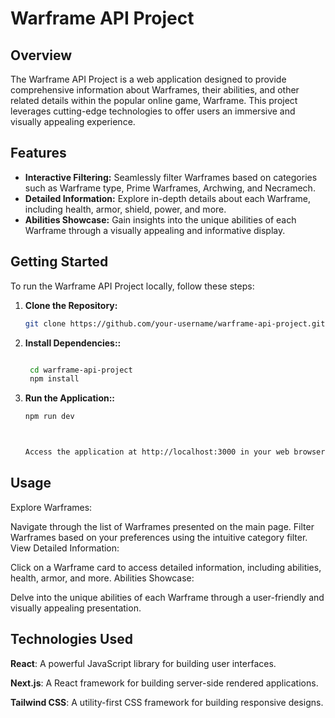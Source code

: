 # Warframe API Project

## Overview

The Warframe API Project is a web application designed to provide comprehensive information about Warframes, their abilities, and other related details within the popular online game, Warframe. This project leverages cutting-edge technologies to offer users an immersive and visually appealing experience.

## Features

- **Interactive Filtering:** Seamlessly filter Warframes based on categories such as Warframe type, Prime Warframes, Archwing, and Necramech.
- **Detailed Information:** Explore in-depth details about each Warframe, including health, armor, shield, power, and more.
- **Abilities Showcase:** Gain insights into the unique abilities of each Warframe through a visually appealing and informative display.

## Getting Started

To run the Warframe API Project locally, follow these steps:

1. **Clone the Repository:**

   ```bash
   git clone https://github.com/your-username/warframe-api-project.git

   ```

1. **Install Dependencies::**

   ```bash

    cd warframe-api-project
    npm install

   ```

1. **Run the Application::**

   ```bash
   npm run dev



   Access the application at http://localhost:3000 in your web browser.
   ```

## Usage

Explore Warframes:

Navigate through the list of Warframes presented on the main page.
Filter Warframes based on your preferences using the intuitive category filter.
View Detailed Information:

Click on a Warframe card to access detailed information, including abilities, health, armor, and more.
Abilities Showcase:

Delve into the unique abilities of each Warframe through a user-friendly and visually appealing presentation.

## Technologies Used

**React**: A powerful JavaScript library for building user interfaces.

**Next.js**: A React framework for building server-side rendered applications.

**Tailwind CSS**: A utility-first CSS framework for building responsive designs.
